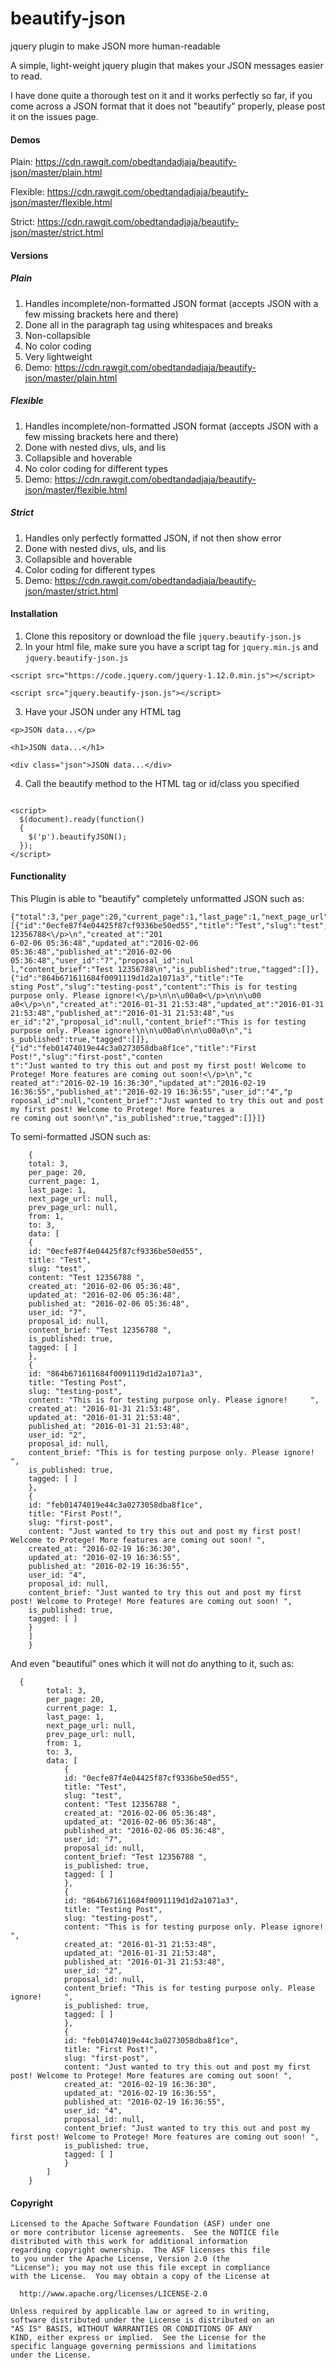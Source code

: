 # beautify-json
jquery plugin to make JSON more human-readable

A simple, light-weight jquery plugin that makes your JSON messages easier to read.

I have done quite a thorough test on it and it works perfectly so far, if you come across a JSON format that it does not "beautify" properly, please post it on the issues page.

#### Demos
Plain: https://cdn.rawgit.com/obedtandadjaja/beautify-json/master/plain.html

Flexible: https://cdn.rawgit.com/obedtandadjaja/beautify-json/master/flexible.html

Strict: https://cdn.rawgit.com/obedtandadjaja/beautify-json/master/strict.html

#### Versions
##### Plain
1. Handles incomplete/non-formatted JSON format (accepts JSON with a few missing brackets here and there)
2. Done all in the paragraph tag using whitespaces and breaks
3. Non-collapsible
4. No color coding
5. Very lightweight
6. Demo: https://cdn.rawgit.com/obedtandadjaja/beautify-json/master/plain.html

##### Flexible
1. Handles incomplete/non-formatted JSON format (accepts JSON with a few missing brackets here and there)
2. Done with nested divs, uls, and lis
3. Collapsible and hoverable
4. No color coding for different types
5. Demo: https://cdn.rawgit.com/obedtandadjaja/beautify-json/master/flexible.html

##### Strict
1. Handles only perfectly formatted JSON, if not then show error
2. Done with nested divs, uls, and lis
3. Collapsible and hoverable
4. Color coding for different types
5. Demo: https://cdn.rawgit.com/obedtandadjaja/beautify-json/master/strict.html

#### Installation
1. Clone this repository or download the file ```jquery.beautify-json.js```
2. In your html file, make sure you have a script tag for ```jquery.min.js``` and ```jquery.beautify-json.js```
  ````
  <script src="https://code.jquery.com/jquery-1.12.0.min.js"></script>
  
  <script src="jquery.beautify-json.js"></script>
  ````
3. Have your JSON under any HTML tag
  ````
  <p>JSON data...</p>
  
  <h1>JSON data...</h1>
  
  <div class="json">JSON data...</div>
  ````
4. Call the beautify method to the HTML tag or id/class you specified
  ````
  
  <script>
    $(document).ready(function()
    {
      $('p').beautifyJSON();
    });
  </script>
  
  ````
  
#### Functionality
This Plugin is able to "beautify" completely unformatted JSON such as:
````
{"total":3,"per_page":20,"current_page":1,"last_page":1,"next_page_url":null,"prev_page_url":null,"from":1,"to":3,"data":
[{"id":"0ecfe87f4e04425f87cf9336be50ed55","title":"Test","slug":"test","content":"Test 12356788<\/p>\n","created_at":"201
6-02-06 05:36:48","updated_at":"2016-02-06 05:36:48","published_at":"2016-02-06 05:36:48","user_id":"7","proposal_id":nul
l,"content_brief":"Test 12356788\n","is_published":true,"tagged":[]},{"id":"864b671611684f0091119d1d2a1071a3","title":"Te
sting Post","slug":"testing-post","content":"This is for testing purpose only. Please ignore!<\/p>\n\n\u00a0<\/p>\n\n\u00
a0<\/p>\n","created_at":"2016-01-31 21:53:48","updated_at":"2016-01-31 21:53:48","published_at":"2016-01-31 21:53:48","us
er_id":"2","proposal_id":null,"content_brief":"This is for testing purpose only. Please ignore!\n\n\u00a0\n\n\u00a0\n","i
s_published":true,"tagged":[]},{"id":"feb01474019e44c3a0273058dba8f1ce","title":"First Post!","slug":"first-post","conten
t":"Just wanted to try this out and post my first post! Welcome to Protege! More features are coming out soon!<\/p>\n","c
reated_at":"2016-02-19 16:36:30","updated_at":"2016-02-19 16:36:55","published_at":"2016-02-19 16:36:55","user_id":"4","p
roposal_id":null,"content_brief":"Just wanted to try this out and post my first post! Welcome to Protege! More features a
re coming out soon!\n","is_published":true,"tagged":[]}]}
````

To semi-formatted JSON such as:
````
    {
	total: 3,
	per_page: 20,
	current_page: 1,
	last_page: 1,
	next_page_url: null,
	prev_page_url: null,
	from: 1,
	to: 3,
	data: [
	{
	id: "0ecfe87f4e04425f87cf9336be50ed55",
	title: "Test",
	slug: "test",
	content: "Test 12356788 ",
	created_at: "2016-02-06 05:36:48",
	updated_at: "2016-02-06 05:36:48",
	published_at: "2016-02-06 05:36:48",
	user_id: "7",
	proposal_id: null,
	content_brief: "Test 12356788 ",
	is_published: true,
	tagged: [ ]
	},
	{
	id: "864b671611684f0091119d1d2a1071a3",
	title: "Testing Post",
	slug: "testing-post",
	content: "This is for testing purpose only. Please ignore!     ",
	created_at: "2016-01-31 21:53:48",
	updated_at: "2016-01-31 21:53:48",
	published_at: "2016-01-31 21:53:48",
	user_id: "2",
	proposal_id: null,
	content_brief: "This is for testing purpose only. Please ignore!     ",
	is_published: true,
	tagged: [ ]
	},
	{
	id: "feb01474019e44c3a0273058dba8f1ce",
	title: "First Post!",
	slug: "first-post",
	content: "Just wanted to try this out and post my first post! Welcome to Protege! More features are coming out soon! ",
	created_at: "2016-02-19 16:36:30",
	updated_at: "2016-02-19 16:36:55",
	published_at: "2016-02-19 16:36:55",
	user_id: "4",
	proposal_id: null,
	content_brief: "Just wanted to try this out and post my first post! Welcome to Protege! More features are coming out soon! ",
	is_published: true,
	tagged: [ ]
	}
	]
	}
````

And even "beautiful" ones which it will not do anything to it, such as:
````
  {
		total: 3,
		per_page: 20,
		current_page: 1,
		last_page: 1,
		next_page_url: null,
		prev_page_url: null,
		from: 1,
		to: 3,
		data: [
			{
			id: "0ecfe87f4e04425f87cf9336be50ed55",
			title: "Test",
			slug: "test",
			content: "Test 12356788 ",
			created_at: "2016-02-06 05:36:48",
			updated_at: "2016-02-06 05:36:48",
			published_at: "2016-02-06 05:36:48",
			user_id: "7",
			proposal_id: null,
			content_brief: "Test 12356788 ",
			is_published: true,
			tagged: [ ]
			},
			{
			id: "864b671611684f0091119d1d2a1071a3",
			title: "Testing Post",
			slug: "testing-post",
			content: "This is for testing purpose only. Please ignore! ",
			created_at: "2016-01-31 21:53:48",
			updated_at: "2016-01-31 21:53:48",
			published_at: "2016-01-31 21:53:48",
			user_id: "2",
			proposal_id: null,
			content_brief: "This is for testing purpose only. Please ignore!     ",
			is_published: true,
			tagged: [ ]
			},
			{
			id: "feb01474019e44c3a0273058dba8f1ce",
			title: "First Post!",
			slug: "first-post",
			content: "Just wanted to try this out and post my first post! Welcome to Protege! More features are coming out soon! ",
			created_at: "2016-02-19 16:36:30",
			updated_at: "2016-02-19 16:36:55",
			published_at: "2016-02-19 16:36:55",
			user_id: "4",
			proposal_id: null,
			content_brief: "Just wanted to try this out and post my first post! Welcome to Protege! More features are coming out soon! ",
			is_published: true,
			tagged: [ ]
			}
		]
	}
````

#### Copyright

````
Licensed to the Apache Software Foundation (ASF) under one
or more contributor license agreements.  See the NOTICE file
distributed with this work for additional information
regarding copyright ownership.  The ASF licenses this file
to you under the Apache License, Version 2.0 (the
"License"); you may not use this file except in compliance
with the License.  You may obtain a copy of the License at

  http://www.apache.org/licenses/LICENSE-2.0

Unless required by applicable law or agreed to in writing,
software distributed under the License is distributed on an
"AS IS" BASIS, WITHOUT WARRANTIES OR CONDITIONS OF ANY
KIND, either express or implied.  See the License for the
specific language governing permissions and limitations
under the License.
````

